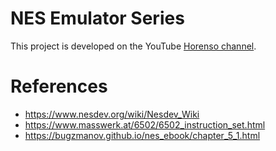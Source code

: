 # NES Emulator Series

This project is developed on the YouTube [Horenso channel](https://youtube.com/@horenso05).

# References

- https://www.nesdev.org/wiki/Nesdev_Wiki
- https://www.masswerk.at/6502/6502_instruction_set.html
- https://bugzmanov.github.io/nes_ebook/chapter_5_1.html
